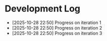 # Development Log

- [2025-10-28 22:50] Progress on iteration 1
- [2025-10-28 22:50] Progress on iteration 2
- [2025-10-28 22:50] Progress on iteration 3
